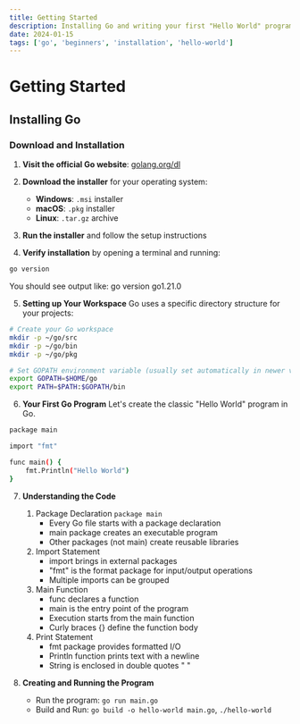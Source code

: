 ```yaml
---
title: Getting Started 
description: Installing Go and writing your first "Hello World" program
date: 2024-01-15
tags: ['go', 'beginners', 'installation', 'hello-world']
---
```


# Getting Started 

## Installing Go

### Download and Installation

1. **Visit the official Go website**: [golang.org/dl](https://golang.org/dl)

2. **Download the installer** for your operating system:
   - **Windows**: `.msi` installer
   - **macOS**: `.pkg` installer
   - **Linux**: `.tar.gz` archive

3. **Run the installer** and follow the setup instructions

4. **Verify installation** by opening a terminal and running:
```bash
go version
```
You should see output like: go version go1.21.0

5. **Setting up Your Workspace**
Go uses a specific directory structure for your projects:
```bash
# Create your Go workspace
mkdir -p ~/go/src
mkdir -p ~/go/bin
mkdir -p ~/go/pkg

# Set GOPATH environment variable (usually set automatically in newer versions)
export GOPATH=$HOME/go
export PATH=$PATH:$GOPATH/bin
```

6. **Your First Go Program**
Let's create the classic "Hello World" program in Go.
```bash
package main

import "fmt"

func main() {
    fmt.Println("Hello World")
}
```

7. **Understanding the Code**
    1. Package Declaration `package main`
        * Every Go file starts with a package declaration
        * main package creates an executable program
        * Other packages (not main) create reusable libraries
    2. Import Statement
        * import brings in external packages
        * "fmt" is the format package for input/output operations
        * Multiple imports can be grouped
    3. Main Function
        * func declares a function
        * main is the entry point of the program
        * Execution starts from the main function
        * Curly braces {} define the function body
    4. Print Statement
        * fmt package provides formatted I/O
        * Println function prints text with a newline
        * String is enclosed in double quotes " "

8. **Creating and Running the Program**
    * Run the program: `go run main.go`
    * Build and Run: `go build -o hello-world main.go`, `./hello-world`

